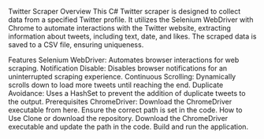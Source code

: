 Twitter Scraper
Overview
This C# Twitter scraper is designed to collect data from a specified Twitter profile. It utilizes the Selenium WebDriver with Chrome to automate interactions with the Twitter website, extracting information about tweets, including text, date, and likes. The scraped data is saved to a CSV file, ensuring uniqueness.

Features
Selenium WebDriver: Automates browser interactions for web scraping.
Notification Disable: Disables browser notifications for an uninterrupted scraping experience.
Continuous Scrolling: Dynamically scrolls down to load more tweets until reaching the end.
Duplicate Avoidance: Uses a HashSet to prevent the addition of duplicate tweets to the output.
Prerequisites
ChromeDriver: Download the ChromeDriver executable from here. Ensure the correct path is set in the code.
How to Use
Clone or download the repository.
Download the ChromeDriver executable and update the path in the code.
Build and run the application.
